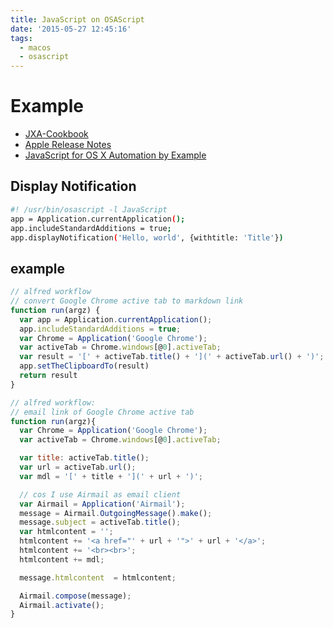 ```yaml
---
title: JavaScript on OSAScript
date: '2015-05-27 12:45:16'
tags:
  - macos
  - osascript
---
```


# Example

- [JXA-Cookbook](https://github.com/dtinth/JXA-Cookbook/)
- [Apple Release Notes](https://developer.apple.com/library/mac/releasenotes/InterapplicationCommunication/RN-JavaScriptForAutomation/)
- [JavaScript for OS X Automation by Example](http://developer.telerik.com/featured/javascript-os-x-automation-example/)

## Display Notification

```sh
#! /usr/bin/osascript -l JavaScript
app = Application.currentApplication();
app.includeStandardAdditions = true;
app.displayNotification('Hello, world', {withtitle: 'Title'})
```

## example

```javascript
// alfred workflow
// convert Google Chrome active tab to markdown link
function run(argz) {
  var app = Application.currentApplication();
  app.includeStandardAdditions = true;
  var Chrome = Application('Google Chrome');
  var activeTab = Chrome.windows[@0].activeTab;
  var result = '[' + activeTab.title() + '](' + activeTab.url() + ')';
  app.setTheClipboardTo(result)
  return result
}
```

```javascript
// alfred workflow:
// email link of Google Chrome active tab
function run(argz){
  var Chrome = Application('Google Chrome');
  var activeTab = Chrome.windows[@0].activeTab;

  var title: activeTab.title();
  var url = activeTab.url();
  var mdl = '[' + title + '](' + url + ')';

  // cos I use Airmail as email client
  var Airmail = Application('Airmail');
  message = Airmail.OutgoingMessage().make();
  message.subject = activeTab.title();
  var htmlcontent = '';
  htmlcontent += '<a href="' + url + '">' + url + '</a>';
  htmlcontent += '<br><br>';
  htmlcontent += mdl;

  message.htmlcontent  = htmlcontent;

  Airmail.compose(message);
  Airmail.activate();
}
```
